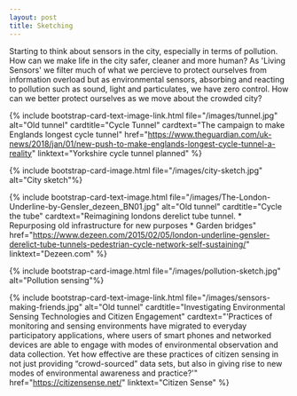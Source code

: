 ```yaml
---
layout: post
title: Sketching
---
```


Starting to think about sensors in the city, especially in terms of pollution. How can we make life in the city safer, cleaner and more human? As 'Living Sensors' we filter much of what we percieve to protect ourselves from information overload but as environmental sensors, absorbing and reacting to pollution such as sound, light and particulates, we have zero control. How can we better protect ourselves as we move about the crowded city?   

{% include bootstrap-card-text-image-link.html file="/images/tunnel.jpg"  alt="Old tunnel" cardtitle="Cycle Tunnel" cardtext="The campaign to make Englands longest cycle tunnel" href="https://www.theguardian.com/uk-news/2018/jan/01/new-push-to-make-englands-longest-cycle-tunnel-a-reality" linktext="Yorkshire cycle tunnel planned" %}

{% include bootstrap-card-image.html file="/images/city-sketch.jpg" alt="City sketch"%}

{% include bootstrap-card-text-image.html file="/images/The-London-Underline-by-Gensler_dezeen_BN01.jpg"  alt="Old tunnel" cardtitle="Cycle the tube" cardtext="Reimagining londons derelict tube tunnel. * Repurposing old infrastructure for new purposes * Garden bridges" href="https://www.dezeen.com/2015/02/05/london-underline-gensler-derelict-tube-tunnels-pedestrian-cycle-network-self-sustaining/" linktext="Dezeen.com" %}

{% include bootstrap-card-image.html file="/images/pollution-sketch.jpg"  alt="Pollution sensing"%}

{% include bootstrap-card-text-image-link.html file="/images/sensors-making-friends.jpg"  alt="Old tunnel" cardtitle="Investigating Environmental Sensing Technologies and Citizen Engagement" cardtext="'Practices of monitoring and sensing environments have migrated to everyday participatory applications, where users of smart phones and networked devices are able to engage with modes of environmental observation and data collection. Yet how effective are these practices of citizen sensing in not just providing “crowd-sourced” data sets, but also in giving rise to new modes of environmental awareness and practice?'" href="https://citizensense.net/" linktext="Citizen Sense" %}


